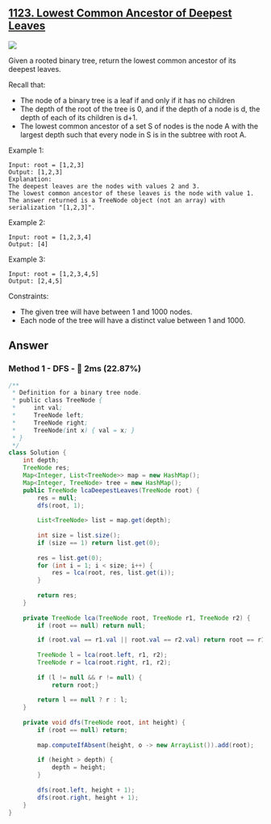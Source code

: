 ## [1123. Lowest Common Ancestor of Deepest Leaves](https://leetcode.com/problems/lowest-common-ancestor-of-deepest-leaves/)

![](https://github.com/weltond/DataStructure/blob/master/medium.PNG)

Given a rooted binary tree, return the lowest common ancestor of its deepest leaves.

Recall that:

- The node of a binary tree is a leaf if and only if it has no children
- The depth of the root of the tree is 0, and if the depth of a node is d, the depth of each of its children is d+1.
- The lowest common ancestor of a set S of nodes is the node A with the largest depth such that every node in S is in the subtree with root A.
 

Example 1:

```
Input: root = [1,2,3]
Output: [1,2,3]
Explanation: 
The deepest leaves are the nodes with values 2 and 3.
The lowest common ancestor of these leaves is the node with value 1.
The answer returned is a TreeNode object (not an array) with serialization "[1,2,3]".
```

Example 2:

```
Input: root = [1,2,3,4]
Output: [4]
```

Example 3:

```
Input: root = [1,2,3,4,5]
Output: [2,4,5]
```

Constraints:

- The given tree will have between 1 and 1000 nodes.
- Each node of the tree will have a distinct value between 1 and 1000.

## Answer
### Method 1 - DFS - :turtle: 2ms (22.87%)

```java
/**
 * Definition for a binary tree node.
 * public class TreeNode {
 *     int val;
 *     TreeNode left;
 *     TreeNode right;
 *     TreeNode(int x) { val = x; }
 * }
 */
class Solution {
    int depth;
    TreeNode res;
    Map<Integer, List<TreeNode>> map = new HashMap();
    Map<Integer, TreeNode> tree = new HashMap();
    public TreeNode lcaDeepestLeaves(TreeNode root) {
        res = null;
        dfs(root, 1);
        
        List<TreeNode> list = map.get(depth);
        
        int size = list.size();
        if (size == 1) return list.get(0);
        
        res = list.get(0);
        for (int i = 1; i < size; i++) { 
            res = lca(root, res, list.get(i));
        }
        
        return res;
    }
    
    private TreeNode lca(TreeNode root, TreeNode r1, TreeNode r2) {
        if (root == null) return null;

        if (root.val == r1.val || root.val == r2.val) return root == r1 ? r1 : r2;
        
        TreeNode l = lca(root.left, r1, r2);
        TreeNode r = lca(root.right, r1, r2);
        
        if (l != null && r != null) {
            return root;}
        
        return l == null ? r : l;
    }
    
    private void dfs(TreeNode root, int height) {
        if (root == null) return;
        
        map.computeIfAbsent(height, o -> new ArrayList()).add(root);
        
        if (height > depth) {
            depth = height;
        }
        
        dfs(root.left, height + 1);
        dfs(root.right, height + 1);
    }
}
```
